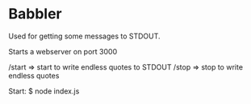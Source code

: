 # Babbler

Used for getting some messages to STDOUT.

Starts a webserver on port 3000

/start => start to write endless quotes to STDOUT
/stop => stop to write endless quotes

Start:
	$ node index.js
